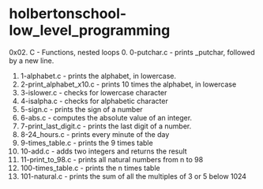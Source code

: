 # holbertonschool-low_level_programming
0x02. C - Functions, nested loops
0. 0-putchar.c - prints _putchar, followed by a new line.
1. 1-alphabet.c - prints the alphabet, in lowercase.
2. 2-print_alphabet_x10.c - prints 10 times the alphabet, in lowercase
3. 3-islower.c - checks for lowercase character
4. 4-isalpha.c - checks for alphabetic character
5. 5-sign.c - prints the sign of a number
6. 6-abs.c - computes the absolute value of an integer.
7. 7-print_last_digit.c - prints the last digit of a number.
8. 8-24_hours.c - prints every minute of the day
9. 9-times_table.c - prints the 9 times table
10. 10-add.c - adds two integers and returns the result
11. 11-print_to_98.c - prints all natural numbers from n to 98
12. 100-times_table.c - prints the n times table
13. 101-natural.c - prints the sum of all the multiples of 3 or 5 below 1024
